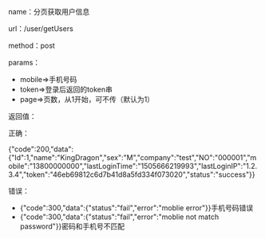 name：分页获取用户信息

url：/user/getUsers

method：post

params：

* mobile=&gt;手机号码
* token=&gt;登录后返回的token串
* page=&gt;页数，从1开始，可不传（默认为1）

返回值：

正确：

{"code":200,"data":{"Id":1,"name":"KingDragon","sex":"M","company":"test","NO":"000001","mobile":"13800000000","lastLoginTime":"1505666219993","lastLoginIP":"1.2.3.4","token":"46eb69812c6d7b41d8a5fd334f073020","status":"success"}}

错误：

* {"code":300,"data":{"status":"fail","error":"moblie error"}}手机号码错误
* {"code":300,"data":{"status":"fail","error":"moblie not match password"}}密码和手机号不匹配



